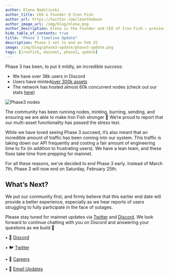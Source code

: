 ```yaml
---
author: Elena Nadolinski
author_title: CEO & Founder @ Iron Fish
author_url: https://twitter.com/leanthebean
author_image_url: /img/blog/elena.png
author_description: Elena is the Founder and CEO of Iron Fish — previously worked at Airbnb, Tilt, and Microsoft. Fell down the cryptocurrency rabbit hole in 2017. Really didn't want her insurance to know she eats pizza.
hide_table_of_contents: true
title: "Phase 3 Timeline Update"
description: Phase 3 set to end on Feb 25
image: /img/blog/phase3-update/phase3-update.png
tags: [ironfish, mainnet, phase3, update]
---
```


Phase 3 has been, to put it mildly, an incredible success:

-   We have over 38k users in Discord
-   Users have minted[over 300k assets](http://www.oreoscan.info/en/assets)
-   The network has hosted almost 60k concurrent nodes (check out our stats [here](https://stats.ironfish.network/?orgId=1))

![Phase3 nodes](/img/blog/phase3-update/phase3-nodes.png)  

The community has been running nodes, minting, burning, sending, and ensuring we are able to make Iron Fish stronger 🙌 We’re proud to report that our multi-asset functionality has passed the stress test.

While we have loved seeing Phase 3 succeed, it’s also meant that an incredible amount of traffic has been coming into our system. This traffic is taking down our API frequently and costing a fair amount of engineering time to fix (in addition to frustrating users). We have a lean team, and these fixes take time from prepping for mainnet.

For all these reasons, we’ve decided to end Phase 3 early. Instead of March 7th, Phase 3 will now end on Saturday, February 25th.

## What’s Next?

We put our community first, and firmly believe that this earlier end date will provide a better experience, especially as we hear reports of users struggling to fully participate in the face of outages.

Please stay tuned for mainnet updates via [Twitter](https://twitter.com/ironfishcrypto) and [Discord](https://discord.ironfish.network). We look forward to continue chatting with you on Discord and answering your questions as we build 🙏

• 🎤 [Discord](https://discord.ironfish.network)

• 🐦 [Twitter](https://twitter.com/ironfishcrypto)

• 🚀 [Careers](https://ironfish.network/careers)

• 📧 [Email Updates](https://ironfish.network/#email-signup)
